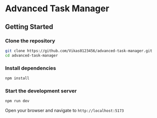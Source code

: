 # Advanced Task Manager

## Getting Started

### Clone the repository

```bash
git clone https://github.com/Vikas0123456/advanced-task-manager.git
cd advanced-task-manager
```

### Install dependencies

```bash
npm install
```

### Start the development server

```bash
npm run dev
```

Open your browser and navigate to `http://localhost:5173`

